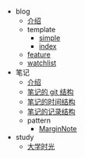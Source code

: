- blog
  - [介绍](/blog/docsify/README.md)
  - template
    - [simple](/blog/docsify/template/simple/README.md)
    - [index](/blog/docsify/template/simple/index.md)
  - [feature](/blog/docsify/feature.md)
  - [watchlist](/blog/docsify/watchlist.md)
- 笔记
  - [介绍](/notebook/README.md)
  - [笔记的 git 结构](/notebook/repo-struct.md)
  - [笔记的时间结构](/notebook/time-struct.md)
  - [笔记的记录结构](/notebook/md-struct.md)
  - pattern
    - [MarginNote](/notebook/pattern/MarginNote.md)
- study
  - [大学时光](/study/college.md)

